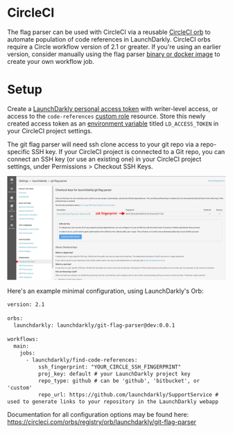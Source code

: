 # CircleCI

The flag parser can be used with CircleCI via a reusable [CircleCI orb](https://circleci.com/docs/2.0/orb-intro/) to automate population of code references in LaunchDarkly. CircleCI orbs require a Circle workflow version of 2.1 or greater. If you're using an earlier version, consider manually using the flag parser [binary or docker image](https://github.com/launchdarkly/git-flag-parser/tree/master/README.md#execution-via-cli) to create your own workflow job.

# Setup
Create a [LaunchDarkly personal access token](https://docs.launchdarkly.com/docs/api-access-tokens) with writer-level access, or access to the `code-references` [custom role](https://docs.launchdarkly.com/v2.0/docs/custom-roles) resource. Store this newly created access token as an [environment variable](https://circleci.com/docs/2.0/env-vars/#setting-an-environment-variable-in-a-project) titled `LD_ACCESS_TOKEN` in your CircleCI project settings.

The git flag parser will need ssh clone access to your git repo via a repo-specific SSH key. If your CircleCI project is connected to a Git repo, you can connect an SSH key (or use an existing one) in your CircleCI project settings, under Permissions > Checkout SSH Keys.

![SSH fingerprint location](./images/ssh-fingerprint.png)

Here's an example minimal configuration, using LaunchDarkly's Orb:

```
version: 2.1

orbs:
  launchdarkly: launchdarkly/git-flag-parser@dev:0.0.1

workflows:
  main:
    jobs:
      - launchdarkly/find-code-references:
          ssh_fingerprint: "YOUR_CIRCLE_SSH_FINGERPRINT"
          proj_key: default # your LaunchDarkly project key
          repo_type: github # can be 'github', 'bitbucket', or 'custom'
          repo_url: https://github.com/launchdarkly/SupportService # used to generate links to your repository in the LaunchDarkly webapp
```

Documentation for all configuration options may be found here: https://circleci.com/orbs/registry/orb/launchdarkly/git-flag-parser
